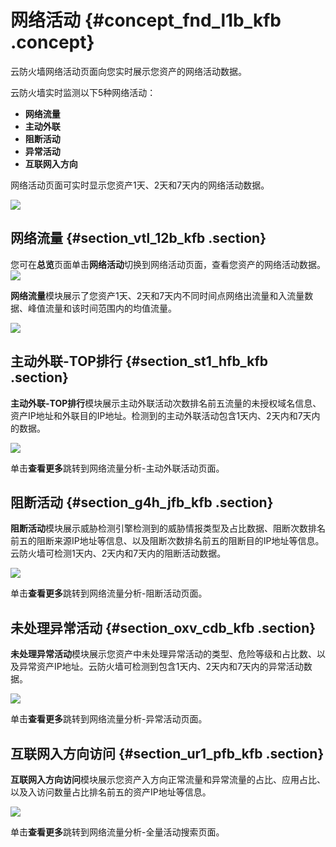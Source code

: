 # 网络活动 {#concept_fnd_l1b_kfb .concept}

云防火墙网络活动页面向您实时展示您资产的网络活动数据。

云防火墙实时监测以下5种网络活动：

-   **网络流量**
-   **主动外联**
-   **阻断活动**
-   **异常活动**
-   **互联网入方向**

网络活动页面可实时显示您资产1天、2天和7天内的网络活动数据。

![](http://static-aliyun-doc.oss-cn-hangzhou.aliyuncs.com/assets/img/21267/153898229411755_zh-CN.png)

## 网络流量 {#section_vtl_12b_kfb .section}

您可在**总览**页面单击**网络活动**切换到网络活动页面，查看您资产的网络活动数据。![](http://static-aliyun-doc.oss-cn-hangzhou.aliyuncs.com/assets/img/21267/153898229411754_zh-CN.png)

**网络流量**模块展示了您资产1天、2天和7天内不同时间点网络出流量和入流量数据、峰值流量和该时间范围内的均值流量。

![](http://static-aliyun-doc.oss-cn-hangzhou.aliyuncs.com/assets/img/21267/153898229411756_zh-CN.png)

## 主动外联-TOP排行 {#section_st1_hfb_kfb .section}

**主动外联-TOP排行**模块展示主动外联活动次数排名前五流量的未授权域名信息、资产IP地址和外联目的IP地址。检测到的主动外联活动包含1天内、2天内和7天内的数据。

![](http://static-aliyun-doc.oss-cn-hangzhou.aliyuncs.com/assets/img/21267/153898229411912_zh-CN.png)

单击**查看更多**跳转到网络流量分析-主动外联活动页面。

## 阻断活动 {#section_g4h_jfb_kfb .section}

**阻断活动**模块展示威胁检测引擎检测到的威胁情报类型及占比数据、阻断次数排名前五的阻断来源IP地址等信息、以及阻断次数排名前五的阻断目的IP地址等信息。云防火墙可检测1天内、2天内和7天内的阻断活动数据。

![](http://static-aliyun-doc.oss-cn-hangzhou.aliyuncs.com/assets/img/21267/153898229411758_zh-CN.png)

单击**查看更多**跳转到网络流量分析-阻断活动页面。

## 未处理异常活动 {#section_oxv_cdb_kfb .section}

**未处理异常活动**模块展示您资产中未处理异常活动的类型、危险等级和占比数、以及异常资产IP地址。云防火墙可检测到包含1天内、2天内和7天内的异常活动数据。

![](http://static-aliyun-doc.oss-cn-hangzhou.aliyuncs.com/assets/img/22633/153898229413355_zh-CN.png)

单击**查看更多**跳转到网络流量分析-异常活动页面。

## 互联网入方向访问 {#section_ur1_pfb_kfb .section}

**互联网入方向访问**模块展示您资产入方向正常流量和异常流量的占比、应用占比、以及入访问数量占比排名前五的资产IP地址等信息。

![](http://static-aliyun-doc.oss-cn-hangzhou.aliyuncs.com/assets/img/22633/153898229513356_zh-CN.png)

单击**查看更多**跳转到网络流量分析-全量活动搜索页面。

